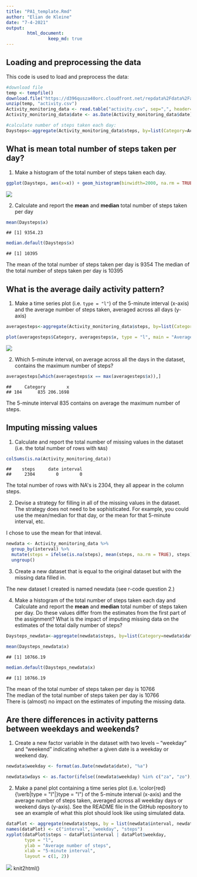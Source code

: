 ```yaml
---
title: "PA1_template.Rmd"
author: "Elian de Kleine"
date: "7-4-2021"
output:
        html_document:
                keep_md: true 
---
```




## Loading and preprocessing the data

This code is used to load and preprocess the data:



```r
#download file
temp <- tempfile()
download.file("https://d396qusza40orc.cloudfront.net/repdata%2Fdata%2Factivity.zip",temp)
unzip(temp, "activity.csv")
Activity_monitoring_data <- read.table("activity.csv", sep=",", header=T)
Activity_monitoring_data$date <- as.Date(Activity_monitoring_data$date)

#calculate number of steps taken each day:
Daysteps<-aggregate(Activity_monitoring_data$steps, by=list(Category=Activity_monitoring_data$date), FUN=sum, na.rm=TRUE)
```

## What is mean total number of steps taken per day?

1. Make a histogram of the total number of steps taken each day.


```r
ggplot(Daysteps, aes(x=x)) + geom_histogram(binwidth=2000, na.rm = TRUE)+labs(title="Histogram; Number of steps taken each day",x="Number steps per day", y = "Frequency")
```

![](PA1_template_files/figure-html/unnamed-chunk-2-1.png)<!-- -->

2. Calculate and report the **mean** and **median** total number of steps taken per day


```r
mean(Daysteps$x)
```

```
## [1] 9354.23
```

```r
median.default(Daysteps$x)
```

```
## [1] 10395
```
The mean of the total number of steps taken per day is 9354
The median of the total number of steps taken per day is 10395

## What is the average daily activity pattern?
1. Make a time series plot (i.e. `type = "l"`) of the 5-minute interval (x-axis) and the average number of steps taken, averaged across all days (y-axis)


```r
averagesteps<-aggregate(Activity_monitoring_data$steps, by=list(Category=Activity_monitoring_data$interval), na.rm=TRUE, FUN=mean)

plot(averagesteps$Category, averagesteps$x, type = "l", main = "Average number of steps taken, averaged across all days", xlim = c(0, 2400),xlab = "5-minute interval", ylim = c(0, 300), ylab = "Mean number of steps"     )
```

![](PA1_template_files/figure-html/unnamed-chunk-4-1.png)<!-- -->

2. Which 5-minute interval, on average across all the days in the dataset, contains the maximum number of steps? 


```r
averagesteps[which(averagesteps$x == max(averagesteps$x)),]
```

```
##     Category        x
## 104      835 206.1698
```
The 5-minute interval 835 contains on average the maximum number of steps.

## Imputing missing values


1. Calculate and report the total number of missing values in the dataset (i.e. the total number of rows with `NA`s)

```r
colSums(is.na(Activity_monitoring_data))
```

```
##    steps     date interval 
##     2304        0        0
```
The total number of rows with NA's is 2304, they all appear in the column steps.

2. Devise a strategy for filling in all of the missing values in the dataset. The strategy does not need to be sophisticated. For example, you could use the mean/median for that day, or the mean for that 5-minute interval, etc.

I chose to use the mean for that inteval.

```r
newdata <- Activity_monitoring_data %>%
  group_by(interval) %>%
  mutate(steps = ifelse(is.na(steps), mean(steps, na.rm = TRUE), steps)) %>%
  ungroup()
```

3. Create a new dataset that is equal to the original dataset but with the missing data filled in.

The new dataset I created is named newdata (see r-code question 2.)

4. Make a histogram of the total number of steps taken each day and Calculate and report the **mean** and **median** total number of steps taken per day. Do these values differ from the estimates from the first part of the assignment? What is the impact of imputing missing data on the estimates of the total daily number of steps?


```r
Daysteps_newdata<-aggregate(newdata$steps, by=list(Category=newdata$date), FUN=sum)

mean(Daysteps_newdata$x)
```

```
## [1] 10766.19
```

```r
median.default(Daysteps_newdata$x)
```

```
## [1] 10766.19
```
The mean of the total number of steps taken per day is 10766  
The median of the total number of steps taken per day is 10766  
There is (almost) no impact on the estimates of imputing the missing data.


## Are there differences in activity patterns between weekdays and weekends?

1. Create a new factor variable in the dataset with two levels – “weekday” and “weekend” indicating whether a given date is a weekday or weekend day.


```r
newdata$weekday <- format(as.Date(newdata$date), "%a")

newdata$wdays <- as.factor(ifelse((newdata$weekday) %in% c("za", "zo"), "weekend", "weekday"))
```

2. Make a panel plot containing a time series plot (i.e. \color{red}{\verb|type = "l"|}type = "l") of the 5-minute interval (x-axis) and the average number of steps taken, averaged across all weekday days or weekend days (y-axis). See the README file in the GitHub repository to see an example of what this plot should look like using simulated data.


```r
dataPlot <- aggregate(newdata$steps, by = list(newdata$interval, newdata$wdays), FUN = mean)
names(dataPlot) <- c("interval", "weekday", "steps")
xyplot(dataPlot$steps ~ dataPlot$interval | dataPlot$weekday, 
       type = "l", 
       ylab = "Average number of steps", 
       xlab = "5-minute interval", 
       layout = c(1, 2))
```

![](PA1_template_files/figure-html/unnamed-chunk-10-1.png)<!-- -->
knit2html()

